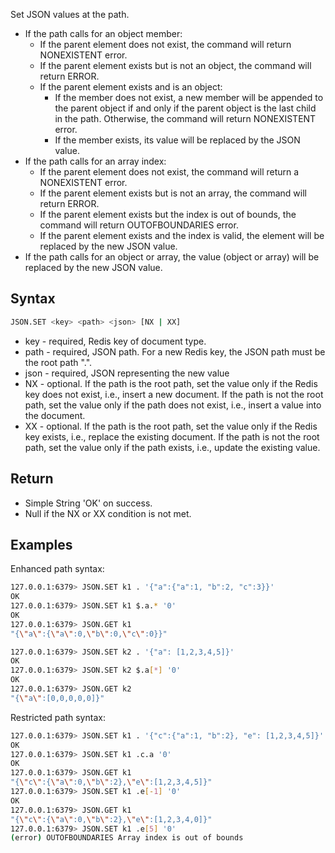 Set JSON values at the path.


* If the path calls for an object member:
    * If the parent element does not exist, the command will return NONEXISTENT error.
    * If the parent element exists but is not an object, the command will return ERROR.
    * If the parent element exists and is an object:
        * If the member does not exist, a new member will be appended to the parent object if and only if the
        parent object is the last child in the path. Otherwise, the command will return NONEXISTENT error.
        * If the member exists, its value will be replaced by the JSON value.
* If the path calls for an array index:
    * If the parent element does not exist, the command will return a NONEXISTENT error.
    * If the parent element exists but is not an array, the command will return ERROR.
    * If the parent element exists but the index is out of bounds, the command will return OUTOFBOUNDARIES error.
    * If the parent element exists and the index is valid, the element will be replaced by the new JSON value.
* If the path calls for an object or array, the value (object or array) will be replaced by the new JSON value.

## Syntax

```bash
JSON.SET <key> <path> <json> [NX | XX]
```

* key - required, Redis key of document type.
* path - required, JSON path. For a new Redis key, the JSON path must be the root path ".".
* json - required, JSON representing the new value
* NX - optional. If the path is the root path, set the value only if the Redis key does not exist, i.e., insert a new document.
  If the path is not the root path, set the value only if the path does not exist, i.e., insert a value into the document.
* XX - optional. If the path is the root path, set the value only if the Redis key exists, i.e., replace the existing document.
  If the path is not the root path, set the value only if the path exists, i.e., update the existing value.

## Return

* Simple String 'OK' on success.
* Null if the NX or XX condition is not met.

## Examples

Enhanced path syntax:

```bash
127.0.0.1:6379> JSON.SET k1 . '{"a":{"a":1, "b":2, "c":3}}'
OK
127.0.0.1:6379> JSON.SET k1 $.a.* '0'
OK
127.0.0.1:6379> JSON.GET k1
"{\"a\":{\"a\":0,\"b\":0,\"c\":0}}"

127.0.0.1:6379> JSON.SET k2 . '{"a": [1,2,3,4,5]}'
OK
127.0.0.1:6379> JSON.SET k2 $.a[*] '0'
OK
127.0.0.1:6379> JSON.GET k2
"{\"a\":[0,0,0,0,0]}"
```

Restricted path syntax:

```bash
127.0.0.1:6379> JSON.SET k1 . '{"c":{"a":1, "b":2}, "e": [1,2,3,4,5]}'
OK
127.0.0.1:6379> JSON.SET k1 .c.a '0'
OK
127.0.0.1:6379> JSON.GET k1
"{\"c\":{\"a\":0,\"b\":2},\"e\":[1,2,3,4,5]}"
127.0.0.1:6379> JSON.SET k1 .e[-1] '0'
OK
127.0.0.1:6379> JSON.GET k1
"{\"c\":{\"a\":0,\"b\":2},\"e\":[1,2,3,4,0]}"
127.0.0.1:6379> JSON.SET k1 .e[5] '0'
(error) OUTOFBOUNDARIES Array index is out of bounds
```
